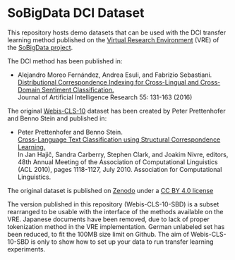 # SoBigData DCI Dataset

This repository hosts demo datasets that can be used with the DCI transfer learning method published on the [Virtual Research Environment](https://sobigdata.d4science.org/) (VRE) of the [SoBigData project](http://project.sobigdata.eu/).

The DCI method has been published in:

* Alejandro Moreo Fernández, Andrea Esuli, and Fabrizio Sebastiani.  
  [Distributional Correspondence Indexing for Cross-Lingual and Cross-Domain Sentiment Classification.](https://jair.org/index.php/jair/article/view/10977)  
  Journal of Artificial Intelligence Research 55: 131-163 (2016)

The original [Webis-CLS-10](https://webis.de/data/webis-cls-10.html) dataset has been created by Peter Prettenhofer and Benno Stein and published in:

* Peter Prettenhofer and Benno Stein.  
  [Cross-Language Text Classification using Structural Correspondence Learning.](https://webis.de/downloads/publications/papers/prettenhofer_2010.pdf)  
  In Jan Hajič, Sandra Carberry, Stephen Clark, and Joakim Nivre, editors, 48th Annual Meeting of the Association of Computational Linguistics (ACL 2010), pages 1118-1127, July 2010. Association for Computational Linguistics.

The original dataset is published on [Zenodo](https://zenodo.org/record/3251672#.YG2WUOgzZaR) under a [CC BY 4.0 license](https://creativecommons.org/licenses/by/4.0/legalcode)


The version published in this repository (Webis-CLS-10-SBD) is a subset rearranged to be usable with the interface of the methods available on the VRE.
Japanese documents have been removed, due to lack of proper tokenization method in the VRE implementation.
German unlabeled set has been reduced, to fit the 100MB size limit on Github.
The aim of Webis-CLS-10-SBD is only to show how to set up your data to run transfer learning experiments.
